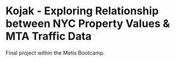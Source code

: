 # Kojak - Exploring Relationship between NYC Property Values &amp; MTA Traffic Data

Final project within the Metis Bootcamp.
